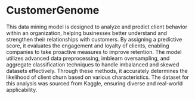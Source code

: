 # CustomerGenome
This data mining model is designed to analyze and predict client behavior within an organization, helping businesses better understand and strengthen their relationships with customers. By assigning a predictive score, it evaluates the engagement and loyalty of clients, enabling companies to take proactive measures to improve retention. The model utilizes advanced data preprocessing, imblearn oversampling, and aggregate classification techniques to handle imbalanced and skewed datasets effectively. Through these methods, it accurately determines the likelihood of client churn based on various characteristics. The dataset for this analysis was sourced from Kaggle, ensuring diverse and real-world applicability.
